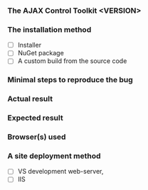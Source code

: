 <!-- If you submit a bug, please provide the following information -->

### The AJAX Control Toolkit \<VERSION\>

### The installation method
- [ ] Installer
- [ ] NuGet package
- [ ] A custom build from the source code

### Minimal steps to reproduce the bug

### Actual result

### Expected result

### Browser(s) used

### A site deployment method
- [ ] VS development web-server,
- [ ] IIS

<!-- A sample project can greatly reduce the research time. Please attach it if possible. -->